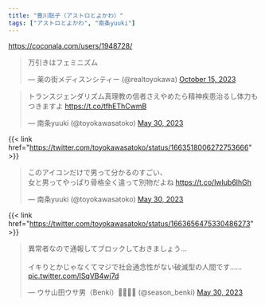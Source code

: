 ```yaml
---
title: "豊川聡子（アストロとよかわ）"
tags: ["アストロとよかわ", "南条yuuki"]
---
```


https://coconala.com/users/1948728/

<blockquote class="twitter-tweet"><p lang="ja" dir="ltr">万引きはフェミニズム</p>&mdash; 薬の街メディスンシティー (@realtoyokawa) <a href="https://twitter.com/realtoyokawa/status/1713433935953469657?ref_src=twsrc%5Etfw">October 15, 2023</a></blockquote> <script async src="https://platform.twitter.com/widgets.js" charset="utf-8"></script> 

<blockquote class="twitter-tweet"><p lang="ja" dir="ltr">トランスジェンダリズム真理教の信者さえやめたら精神疾患治るし体力もつきますよ <a href="https://t.co/tfhEThCwmB">https://t.co/tfhEThCwmB</a></p>&mdash; 南条yuuki (@toyokawasatoko) <a href="https://twitter.com/toyokawasatoko/status/1663518006272753666?ref_src=twsrc%5Etfw">May 30, 2023</a></blockquote> <script async src="https://platform.twitter.com/widgets.js" charset="utf-8"></script> 

{{< link href="https://twitter.com/toyokawasatoko/status/1663518006272753666" >}}

<blockquote class="twitter-tweet"><p lang="ja" dir="ltr">このアイコンだけで男って分かるのすごい、<br>女と男ってやっぱり骨格全く違って別物だよね <a href="https://t.co/lwIub6lhGh">https://t.co/lwIub6lhGh</a></p>&mdash; 南条yuuki (@toyokawasatoko) <a href="https://twitter.com/toyokawasatoko/status/1663656475330486273?ref_src=twsrc%5Etfw">May 30, 2023</a></blockquote> <script async src="https://platform.twitter.com/widgets.js" charset="utf-8"></script> 

{{< link href="https://twitter.com/toyokawasatoko/status/1663656475330486273" >}}

<blockquote class="twitter-tweet"><p lang="ja" dir="ltr">異常者なので通報してブロックしておきましょう…<br><br>イキりとかじゃなくてマジで社会通念性がない破滅型の人間です…… <a href="https://t.co/lSqVB4wj7d">pic.twitter.com/lSqVB4wj7d</a></p>&mdash; ウサ山田ウサ男（Benki）🏳️‍🌈🏳️‍⚧️ (@season_benki) <a href="https://twitter.com/season_benki/status/1663526535662546944?ref_src=twsrc%5Etfw">May 30, 2023</a></blockquote> <script async src="https://platform.twitter.com/widgets.js" charset="utf-8"></script> 